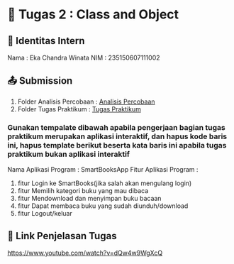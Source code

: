 # 📁 Tugas 2 : Class and Object

## 👤 Identitas Intern
Nama : Eka Chandra Winata
NIM  : 235150607111002

## 📤 Submission

1. Folder Analisis Percobaan : [Analisis Percobaan](./Analisis%20Percobaan/)
2. Folder Tugas Praktikum : [Tugas Praktikum](./Tugas%20Praktikum/)

### Gunakan tempalate dibawah apabila pengerjaan bagian tugas praktikum merupakan aplikasi interaktif, dan hapus kode baris ini, hapus template berikut beserta kata baris ini apabila tugas praktikum bukan aplikasi interaktif

Nama Aplikasi Program : SmartBooksApp
Fitur Aplikasi Program :
1. fitur Login ke SmartBooks(jika salah akan mengulang login)
2. fitur Memilih kategori buku yang mau dibaca
3. fitur Mendownload dan menyimpan buku bacaan
4. fitur Dapat membaca buku yang sudah diunduh/download
5. fitur Logout/keluar

## 🔗 Link Penjelasan Tugas

https://www.youtube.com/watch?v=dQw4w9WgXcQ

